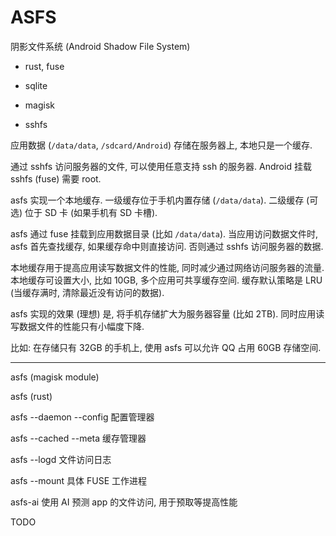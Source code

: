 # ASFS
阴影文件系统 (Android Shadow File System)

+ rust, fuse

+ sqlite

+ magisk

+ sshfs

应用数据 (`/data/data`, `/sdcard/Android`) 存储在服务器上,
本地只是一个缓存.

通过 sshfs 访问服务器的文件, 可以使用任意支持 ssh 的服务器.
Android 挂载 sshfs (fuse) 需要 root.

asfs 实现一个本地缓存.
一级缓存位于手机内置存储 (`/data/data`).
二级缓存 (可选) 位于 SD 卡 (如果手机有 SD 卡槽).

asfs 通过 fuse 挂载到应用数据目录 (比如 `/data/data`).
当应用访问数据文件时, asfs 首先查找缓存, 如果缓存命中则直接访问.
否则通过 sshfs 访问服务器的数据.

本地缓存用于提高应用读写数据文件的性能,
同时减少通过网络访问服务器的流量.
本地缓存可设置大小, 比如 10GB, 多个应用可共享缓存空间.
缓存默认策略是 LRU (当缓存满时, 清除最近没有访问的数据).

asfs 实现的效果 (理想) 是, 将手机存储扩大为服务器容量 (比如 2TB).
同时应用读写数据文件的性能只有小幅度下降.

比如: 在存储只有 32GB 的手机上, 使用 asfs 可以允许 QQ 占用 60GB 存储空间.

----

asfs (magisk module)

asfs (rust)

asfs --daemon --config 配置管理器

asfs --cached --meta 缓存管理器

asfs --logd 文件访问日志

asfs --mount 具体 FUSE 工作进程

asfs-ai 使用 AI 预测 app 的文件访问, 用于预取等提高性能


TODO
